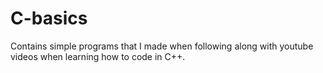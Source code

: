 # C-basics
Contains simple programs that I made when following along with youtube videos when learning how to code in C++.
